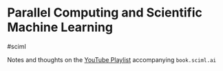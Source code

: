 # Parallel Computing and Scientific Machine Learning

#sciml

Notes and thoughts on the [YouTube
Playlist](https://www.youtube.com/channel/UCDtsHjkOEMHYPGgpKX8VOPg)
accompanying `book.sciml.ai`

